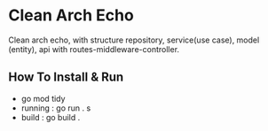 # Clean Arch Echo

Clean arch echo, with structure repository, service(use case), model (entity), api with routes-middleware-controller.

## How To Install & Run

- go mod tidy
- running : go run . s
- build : go build .